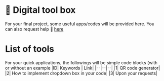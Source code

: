 # 🔑 Digital tool box

For your final project, some useful apps/codes will be provided here. You can also request help 📔 [here](https://docs.google.com/spreadsheets/d/1aastYozlAnSA5YqvLgw3fjrGsD02YtfsZY3l1q98YyI/edit?usp=sharing)

# List of tools

For your quick applications, the followings will be simple code blocks (with or without an example
|ID| Keywords | Link|
|--|--|--|
|1| QR code generator|
|2| How to implement dropdown box in your code|
|3| Upon your requests|
